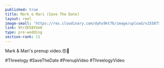 ```yaml
---
published: true
title: Mark & Mari (Save The Date)
layout: reel
image-small: 'https://res.cloudinary.com/dyhs9kt7b/image/upload/v1558759985/m.jpg'
link: 9trZK58YUe8
type: pre-wedding
section-rank: 11
---
```

Mark & Mari's prenup video.😍💖 

#Threelogy #SaveTheDate #PrenupVideo #ThreelogyVideo